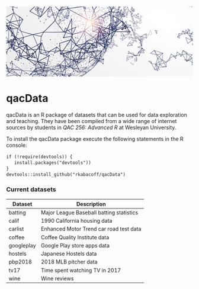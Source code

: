![](image.png)

# qacData

qacData is an R package of datasets that can be used for data exploration and teaching. They have been compiled from a wide range of internet sources by students in *QAC 256: Advanced R* at Wesleyan University.

To install the qacData package execute the following statements in the R console:

```
if (!require(devtools)) {
   install.packages("devtools"))
}
devtools::install_github("rkabacoff/qacData")
```

### Current datasets

Dataset | Description
--------| -----------
batting| Major League Baseball batting statistics
calif | 1990 California housing data
carlist | Enhanced Motor Trend car road test data
coffee | Coffee Quality Institute data
googleplay | Google Play store apps data
hostels | Japanese Hostels data
pbp2018 | 2018 MLB pitcher data
tv17 | Time spent watching TV in 2017
wine | Wine reviews

